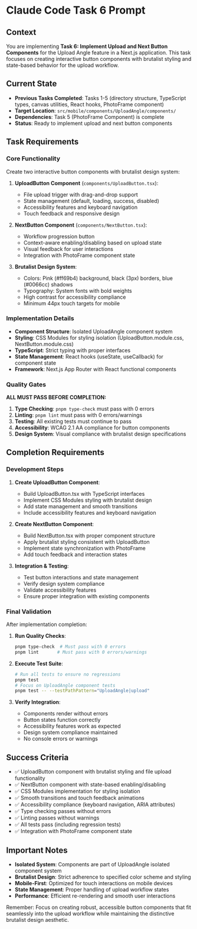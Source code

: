 # Claude Code Task 6 Prompt

## Context
You are implementing **Task 6: Implement Upload and Next Button Components** for the Upload Angle feature in a Next.js application. This task focuses on creating interactive button components with brutalist styling and state-based behavior for the upload workflow.

## Current State
- **Previous Tasks Completed**: Tasks 1-5 (directory structure, TypeScript types, canvas utilities, React hooks, PhotoFrame component)
- **Target Location**: `src/mobile/components/UploadAngle/components/`
- **Dependencies**: Task 5 (PhotoFrame Component) is complete
- **Status**: Ready to implement upload and next button components

## Task Requirements

### Core Functionality
Create two interactive button components with brutalist design system:

1. **UploadButton Component** (`components/UploadButton.tsx`):
   - File upload trigger with drag-and-drop support
   - State management (default, loading, success, disabled)
   - Accessibility features and keyboard navigation
   - Touch feedback and responsive design

2. **NextButton Component** (`components/NextButton.tsx`):
   - Workflow progression button
   - Context-aware enabling/disabling based on upload state
   - Visual feedback for user interactions
   - Integration with PhotoFrame component state

3. **Brutalist Design System**:
   - Colors: Pink (#ff69b4) background, black (3px) borders, blue (#0066cc) shadows
   - Typography: System fonts with bold weights
   - High contrast for accessibility compliance
   - Minimum 44px touch targets for mobile

### Implementation Details
- **Component Structure**: Isolated UploadAngle component system
- **Styling**: CSS Modules for styling isolation (UploadButton.module.css, NextButton.module.css)
- **TypeScript**: Strict typing with proper interfaces
- **State Management**: React hooks (useState, useCallback) for component state
- **Framework**: Next.js App Router with React functional components

### Quality Gates
**ALL MUST PASS BEFORE COMPLETION:**
1. **Type Checking**: `pnpm type-check` must pass with 0 errors
2. **Linting**: `pnpm lint` must pass with 0 errors/warnings  
3. **Testing**: All existing tests must continue to pass
4. **Accessibility**: WCAG 2.1 AA compliance for button components
5. **Design System**: Visual compliance with brutalist design specifications

## Completion Requirements

### Development Steps
1. **Create UploadButton Component**:
   - Build UploadButton.tsx with TypeScript interfaces
   - Implement CSS Modules styling with brutalist design
   - Add state management and smooth transitions
   - Include accessibility features and keyboard navigation

2. **Create NextButton Component**:
   - Build NextButton.tsx with proper component structure
   - Apply brutalist styling consistent with UploadButton
   - Implement state synchronization with PhotoFrame
   - Add touch feedback and interaction states

3. **Integration & Testing**:
   - Test button interactions and state management
   - Verify design system compliance
   - Validate accessibility features
   - Ensure proper integration with existing components

### Final Validation
After implementation completion:
1. **Run Quality Checks**:
   ```bash
   pnpm type-check  # Must pass with 0 errors
   pnpm lint       # Must pass with 0 errors/warnings
   ```

2. **Execute Test Suite**:
   ```bash
   # Run all tests to ensure no regressions
   pnpm test
   # Focus on UploadAngle component tests
   pnpm test -- --testPathPattern="UploadAngle|upload"
   ```

3. **Verify Integration**:
   - Components render without errors
   - Button states function correctly
   - Accessibility features work as expected
   - Design system compliance maintained
   - No console errors or warnings

## Success Criteria
- ✅ UploadButton component with brutalist styling and file upload functionality
- ✅ NextButton component with state-based enabling/disabling
- ✅ CSS Modules implementation for styling isolation
- ✅ Smooth transitions and touch feedback animations
- ✅ Accessibility compliance (keyboard navigation, ARIA attributes)
- ✅ Type checking passes without errors
- ✅ Linting passes without warnings
- ✅ All tests pass (including regression tests)
- ✅ Integration with PhotoFrame component state

## Important Notes
- **Isolated System**: Components are part of UploadAngle isolated component system
- **Brutalist Design**: Strict adherence to specified color scheme and styling
- **Mobile-First**: Optimized for touch interactions on mobile devices
- **State Management**: Proper handling of upload workflow states
- **Performance**: Efficient re-rendering and smooth user interactions

Remember: Focus on creating robust, accessible button components that fit seamlessly into the upload workflow while maintaining the distinctive brutalist design aesthetic.
